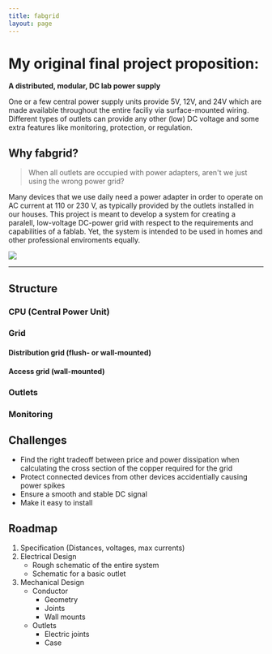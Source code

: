 ```yaml
---
title: fabgrid
layout: page
---
```


# My original final project proposition:

<div class="row">
	<div class="col-md-8">
		<p><strong>A distributed, modular, DC lab power supply</strong></p>
		<p>One or a few central power supply units provide 5V, 12V, and 24V which are made available throughout the entire faciliy via surface-mounted wiring. Different types of outlets can provide any other (low) DC voltage and some extra features like monitoring, protection, or regulation.</p>
		<h2>Why fabgrid?</h2>
		<blockquote>When all outlets are occupied with power adapters, aren't we just using the wrong power grid?</blockquote>
		<p>Many devices that we use daily need a power adapter in order to operate on AC current at 110 or 230 V, as typically provided by the outlets installed in our houses. This project is meant to develop a system for creating a paralell, low-voltage DC-power grid with respect to the requirements and capabilities of a fablab. Yet, the system is intended to be used in homes and other professional enviroments equally.</p>
	</div>
	<div class="col-md-4">
		<img src="{{ site.baseurl }}/assets/img/fabgrid-logo-dark.png" class="img-fluid">
	</div>
</div>

---

## Structure

### CPU (Central Power Unit)
### Grid
#### Distribution grid (flush- or wall-mounted)
#### Access grid (wall-mounted)
### Outlets
### Monitoring

## Challenges

- Find the right tradeoff between price and power dissipation when calculating the cross section of the copper required for the grid
- Protect connected devices from other devices accidentially causing power spikes
- Ensure a smooth and stable DC signal
- Make it easy to install

## Roadmap

1. Specification (Distances, voltages, max currents)
2. Electrical Design
	- Rough schematic of the entire system
	- Schematic for a basic outlet
3. Mechanical Design
	- Conductor
		- Geometry
		- Joints
		- Wall mounts
	- Outlets
		- Electric joints
		- Case
